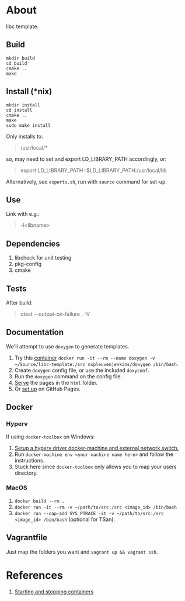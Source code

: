 # About
libc template.

## Build
```
mkdir build
cd build
cmake ..
make
```

## Install (*nix)
```
mkdir install
cd install
cmake ..
make
sudo make install
```
Only installs to:
> /usr/local/*

so, may need to set and export LD_LIBRARY_PATH accordingly, or:
> export LD_LIBRARY_PATH=$LD_LIBRARY_PATH:/usr/local/lib

Alternatively, see `exports.sh`, run with `source` command for set-up.

## Use
Link with e.g.:
> -l\<libname\>

## Dependencies
1. libcheck for unit testing
2. pkg-config
3. cmake

## Tests
After build:
> ctest --output-on-failure . -V

## Documentation
We'll attempt to use `doxygen` to generate templates. 

1. Try this [container](https://hub.docker.com/r/nxpleuvenjenkins/doxygen) `docker run -it --rm --name doxygen -v ~/Source/libc-template:/src nxpleuvenjenkins/doxygen /bin/bash`.
2. Create `doxygen` config file, or use the included `doxyconf`.
3. Run the `doxygen` command on the config file.
4. [Serve](https://dev.to/nicolasmesa/serve-your-current-directory-with-python-and-http-2m3p) the pages in the `html` folder.
5. Or [set up](https://goseeky.wordpress.com/2017/07/22/documentation-101-doxygen-with-github-pages/) on GitHub Pages.

## Docker
### Hyperv
If using `docker-toolbox` on Windows:

1. [Setup a hyperv driver docker-machine and external network switch.](https://docs.docker.com/machine/drivers/hyper-v/)
2. Run `docker-machine env <your machine name here>` and follow the instructions.
3. Stuck here since `docker-toolbox` only allows you to map your users directory.

### MacOS
1. `docker build --rm .`
2. `docker run -it --rm -v ~/path/to/src:/src <image_id> /bin/bash`
3. `docker run --cap-add SYS_PTRACE -it -v ~/path/to/src:/src <image_id> /bin/bash` (optional for TSan).

## Vagrantfile
Just map the folders you want and `vagrant up && vagrant ssh`.

# References
1. [Starting and stopping containers](https://stackoverflow.com/questions/26153686/how-do-i-run-a-command-on-an-already-existing-docker-container)
